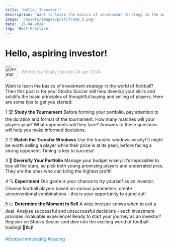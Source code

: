 ```yaml
---
title: 'Hello, Investor!'
description: 'Want to learn the basics of investment strategy in the world of football? Then this post is for you!'
image: '/assets/images/post/frame_2.png'
date: '25-04-2024'
tag: 'Best Practice'
---
```


# Hello, aspiring investor!

<div style="display: flex; align-items: center; gap:12px">
<img src="/assets/images/author/avatar.png" alt="avatar" style="width:40px; height:auto; display:inlinee border-radius:100%" /> <p style="color:#94a3b8; ">Written by Vitaliy Zarubin 24 apr 2024</p>
</div>

Want to learn the basics of investment strategy in the world of football? Then this post is for you! Stocks Soccer will help develop your skills and solidify the basic principles of thoughtful buying and selling of players. Here are some tips to get you started:

1 🏆 **Study the Tournament**
Before forming your portfolio, pay attention to the duration and format of the tournament. How many matches will your players play? What opponents will they face? Answers to these questions will help you make informed decisions.

2 ⏰ **Watch the Transfer Windows**
Use the transfer windows wisely! It might be worth selling a player while their price is at its peak, before facing a strong opponent. Timing is key to success!

3 🎯 **Diversify Your Portfolio**
Manage your budget wisely. It’s impossible to buy all the stars, so pick both young promising players and underrated pros. They are the ones who can bring the highest profit!

4 🔍 **Experiment**
Our game is your chance to try yourself as an investor. Choose football players based on various parameters, create unconventional combinations - this is your opportunity to stand out!

5 📈 **Determine the Moment to Sell**
A wise investor knows when to exit a deal. Analyze successful and unsuccessful decisions - each investment provides invaluable experience!
Ready to start your journey as an investor? Register on Stocks Soccer and dive into the exciting world of football trading! 🌟⚽️💰

<font color='#0088cc'>\#football \#investing \#trading</font>
